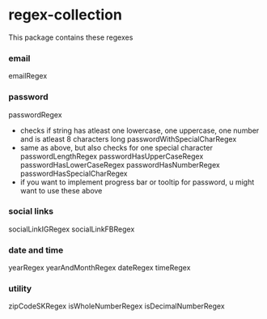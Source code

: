 # regex-collection

This package contains these regexes

### email
emailRegex

### password
passwordRegex 
- checks if string has atleast one lowercase, one uppercase, one number and is atleast 8 characters long
passwordWithSpecialCharRegex
- same as above, but also checks for one special character
passwordLengthRegex
passwordHasUpperCaseRegex
passwordHasLowerCaseRegex
passwordHasNumberRegex
passwordHasSpecialCharRegex
- if you want to implement progress bar or tooltip for password, u might want to use these above

### social links
socialLinkIGRegex
socialLinkFBRegex

### date and time
yearRegex
yearAndMonthRegex
dateRegex
timeRegex

### utility
zipCodeSKRegex
isWholeNumberRegex
isDecimalNumberRegex

